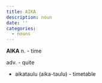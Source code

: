 ```yaml
---
title: AIKA
description: noun
date: ''
categories:
  - nouns
---
```

**AIKA** 
<a class="noun">n. </a>- time

<a class="adverb">adv. </a>- quite

* aikataulu (aika-taulu) - timetable

